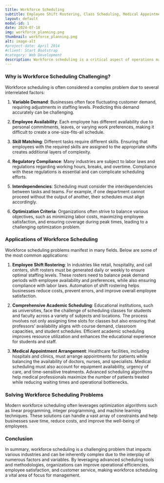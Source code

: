 ```yaml
---
title: Workforce Scheduling
subtitle: Employee Shift Rostering, Class Scheduling, Medical Appointment Arrangement, ...
layout: default
modal-id: 1
date: 2024-07-18
img: workforce_planning.png
thumbnail: workforce_planning.png
alt: image-alt
#project-date: April 2014
#client: Start Bootstrap
#category: Web Development
description: Workforce scheduling is a critical aspect of operations management where organizations allocate their workforce in the most efficient manner possible. It involves determining who works when, where, and for how long, while adhering to a set of constraints such as availability, labor laws, and operational needs. Workforce scheduling can be found across various industries, including retail, healthcare, education, and manufacturing.
---
```


### Why is Workforce Scheduling Challenging?
Workforce scheduling is often considered a complex problem due to several interrelated factors:

1. **Variable Demand**: Businesses often face fluctuating customer demand, requiring adjustments in staffing levels. Predicting this demand accurately can be challenging.

2. **Employee Availability**: Each employee has different availability due to personal commitments, leaves, or varying work preferences, making it difficult to create a one-size-fits-all schedule.

3. **Skill Matching**: Different tasks require different skills. Ensuring that employees with the required skills are assigned to the appropriate shifts creates additional layers of complexity.

4. **Regulatory Compliance**: Many industries are subject to labor laws and regulations regarding working hours, breaks, and overtime. Compliance with these regulations is essential and can complicate scheduling efforts.

5. **Interdependencies**: Scheduling must consider the interdependencies between tasks and teams. For example, if one department cannot proceed without the output of another, their schedules must align accordingly.

6. **Optimization Criteria**: Organizations often strive to balance various objectives, such as minimizing labor costs, maximizing employee satisfaction, and ensuring coverage during peak times, leading to a challenging optimization problem.

### Applications of Workforce Scheduling
Workforce scheduling problems manifest in many fields. Below are some of the most common applications:

1. **Employee Shift Rostering**:
In industries like retail, hospitality, and call centers, shift rosters must be generated daily or weekly to ensure optimal staffing levels. These rosters need to balance peak demand periods with employee availability and preferences, while also ensuring compliance with labor laws. Automation of shift rostering helps businesses reduce costs, prevent errors, and improve overall employee satisfaction.

2. **Comprehensive Academic Scheduling**:
Educational institutions, such as universities, face the challenge of scheduling classes for students and faculty across a variety of subjects and locations. The process involves not only assigning time slots for classes but also ensuring that professors' availability aligns with course demand, classroom capacities, and student schedules. Efficient academic scheduling improves resource utilization and enhances the educational experience for students and staff.

3. **Medical Appointment Arrangement**:
Healthcare facilities, including hospitals and clinics, must arrange appointments for patients while balancing the availability of doctors, nurses, and specialists. Medical scheduling must also account for equipment availability, urgency of care, and time-sensitive treatments. Advanced scheduling algorithms help medical professionals maximize the number of patients treated while reducing waiting times and operational bottlenecks.

### Solving Workforce Scheduling Problems
Modern workforce scheduling often leverages optimization algorithms such as linear programming, integer programming, and machine learning techniques. These solutions can handle a vast array of constraints and help businesses save time, reduce costs, and improve the well-being of employees.

### Conclusion
In summary, workforce scheduling is a challenging problem that impacts various industries and can be inherently complex due to the interplay of numerous factors and variables. By leveraging advanced scheduling tools and methodologies, organizations can improve operational efficiencies, employee satisfaction, and customer service, making workforce scheduling a vital area of focus for management.